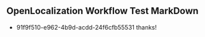 ## OpenLocalization Workflow Test MarkDown
* 91f9f510-e962-4b9d-acdd-24f6cfb55531 thanks!

<!--HONumber=Jul16_HO4-->


